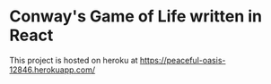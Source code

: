 # Conway's Game of Life written in React
This project is hosted on heroku at https://peaceful-oasis-12846.herokuapp.com/
